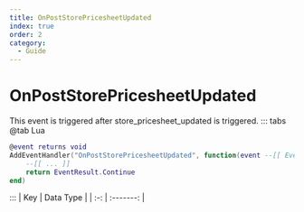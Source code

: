 ```yaml
---
title: OnPostStorePricesheetUpdated
index: true
order: 2
category:
  - Guide
---
```


# OnPostStorePricesheetUpdated
This event is triggered after store_pricesheet_updated is triggered.
::: tabs
@tab Lua
```lua
@event returns void
AddEventHandler("OnPostStorePricesheetUpdated", function(event --[[ Event ]])
    --[[ ... ]]
    return EventResult.Continue
end)
```

:::
| Key | Data Type |
| :-: | :-------: |